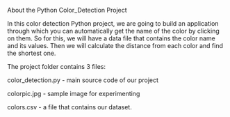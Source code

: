 About the Python Color_Detection Project

In this color detection Python project, we are going to build an application through which you can automatically get the name of the color by clicking on them. 
So for this, we will have a data file that contains the color name and its values. Then we will calculate the distance from each color and find the shortest one.

The project folder contains 3 files:

color_detection.py - main source code of our project

colorpic.jpg - sample image for experimenting

colors.csv - a file that contains our dataset.
